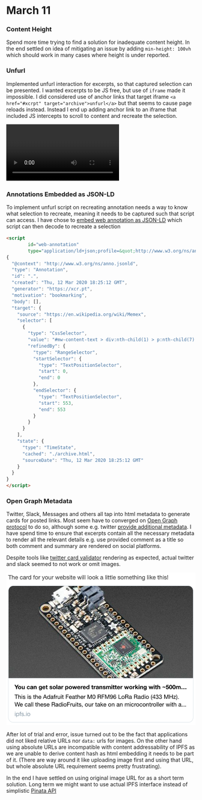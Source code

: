 # March 11

### Content Height

Spend more time trying to find a solution for inadequate content height. In the end settled on idea of mitigating an issue by adding `min-height: 100vh` which should work in many cases where height is under reported.

### Unfurl

Implemented unfurl interaction for excerpts, so that captured selection can be presented. I wanted excerpts to be JS free, but use of `iframe` made it impossible. I did considered use of anchor links that target iframe `<a href="#xcrpt" target="archive">unfurl</a>` but that seems to cause page reloads instead. Instead I end up adding anchor link to an iframe that included JS intercepts to scroll to content and recreate the selection.

<video src="unfurl-v1.mov" mute controls></video>

### Annotations Embedded as JSON-LD

To implement unfurl script on recreating annotation needs a way to know what selection to recreate, meaning it needs to be captured such that script can access. I have chose to [embed web annotation as JSON-LD](https://ipfs.io/ipfs/QmVPqcmNo4iQ9uvQnREQyXAJeMHv5HfMTa6zqf7DbUWK41/) which script can then decode to recreate a selection

```html
<script
        id="web-annotation"
        type="application/ld+json;profile=&quot;http://www.w3.org/ns/anno.jsonld&quot;">
{
  "@context": "http://www.w3.org/ns/anno.jsonld",
  "type": "Annotation",
  "id": ".",
  "created": "Thu, 12 Mar 2020 18:25:12 GMT",
  "generator": "https://xcr.pt",
  "motivation": "bookmarking",
  "body": [],
  "target": {
    "source": "https://en.wikipedia.org/wiki/Memex",
    "selector": [
      {
        "type": "CssSelector",
        "value": "#mw-content-text > div:nth-child(1) > p:nth-child(7) ",
        "refinedBy": {
          "type": "RangeSelector",
          "startSelector": {
            "type": "TextPositionSelector",
            "start": 0,
            "end": 0
          },
          "endSelector": {
            "type": "TextPositionSelector",
            "start": 553,
            "end": 553
          }
        }
      }
    ],
    "state": {
      "type": "TimeState",
      "cached": "./archive.html",
      "sourceDate": "Thu, 12 Mar 2020 18:25:12 GMT"
    }
  }
}
</script>
```

### Open Graph Metadata

Twitter, Slack, Messages and others all tap into html metadata to generate cards for posted links. Most seem have to converged on [Open Graph protocol][] to do so, although some e.g. twitter [provide additional metadata][twitter cards]. I have spend time to ensure that excerpts contain all the necessary metadata to render all the relevant details e.g. use provided comment as a title so both comment and summary are rendered on social platforms.

Despite tools like [twitter card validator][] rendering as expected, actual twitter and slack seemed to not work or omit images. 

![image-20200312115943310](image-20200312115943310.png)

After lot of trial and error, issue turned out to be the fact that applications did not liked relative URLs nor `data:` urls for images. On the other hand using absolute URLs are incompatible with content addressability of IPFS as we are unable to derive content hash as html embedding it needs to be part of it. (There are way around it like uploading image first and using that URL, but whole absolute URL requirement seems pretty frustrating).

In the end I have settled on using original image URL for as a short term solution. Long term we might want to use actual IPFS interface instead of simplistic [Pinata API][]



[JSON-LD Annotation]:https://ipfs.io/ipfs/QmVPqcmNo4iQ9uvQnREQyXAJeMHv5HfMTa6zqf7DbUWK41/
[Open Graph protocol]:https://ogp.me/
[twitter cards]:https://developer.twitter.com/en/docs/tweets/optimize-with-cards/guides/getting-started
[twitter card validator]:https://cards-dev.twitter.com/validator
[Pinata API]:https://pinata.cloud/documentation